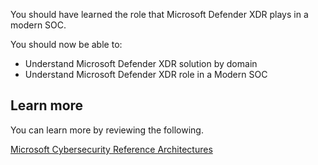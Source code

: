 
You should have learned the role that Microsoft Defender XDR plays in a modern SOC.

You should now be able to:

- Understand Microsoft Defender XDR solution by domain
- Understand Microsoft Defender XDR role in a Modern SOC

## Learn more

You can learn more by reviewing the following.

[Microsoft Cybersecurity Reference Architectures](/security/cybersecurity-reference-architecture/mcra)
